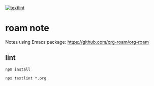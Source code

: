 [![textlint](https://github.com/kijimaD/roam/actions/workflows/lint.yml/badge.svg)](https://github.com/kijimaD/roam/actions/workflows/lint.yml)
# roam note
Notes using Emacs package: https://github.com/org-roam/org-roam

## lint
```shell
npm install

npx textlint *.org
```
